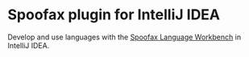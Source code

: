 # Spoofax plugin for IntelliJ IDEA

Develop and use languages with the [Spoofax Language Workbench](http://www.spoofax.org/) in IntelliJ IDEA.
